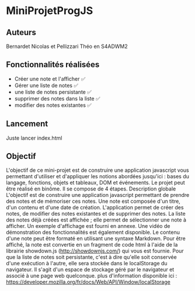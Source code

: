 # MiniProjetProgJS

## Auteurs
Bernardet Nicolas et Pellizzari Théo en S4ADWM2

## Fonctionnalités réalisées
- Créer une note et l'afficher ✅
- Gérer une liste de notes ✅
- une liste de notes persistante ✅
- supprimer des notes dans la liste ✅
- modifier des notes existantes ✅

## Lancement
Juste lancer index.html

## Objectif
L'objectif de ce mini-projet est de construire une application javascript vous permettant d'utiliser et
d'appliquer les notions abordées jusqu'ici : bases du langage, fonctions, objets et tableaux, DOM et
événements.
Le projet peut être réalisé en binôme. Il se compose de 4 étapes.
Description globale
L'objectif est de construire une application javascript permettant de prendre des notes et de
mémoriser ces notes.
Une note est composée d'un titre, d'un contenu et d'une date de création. L'application permet de
créer des notes, de modifier des notes existantes et de supprimer des notes.
La liste des notes déjà créées est affichée ; elle permet de sélectionner une note à afficher.
Un exemple d'affichage est fourni en annexe. Une vidéo de démonstration des fonctionnalités est
également disponible.
Le contenu d'une note peut être formaté en utilisant une syntaxe Markdown. Pour être affiché, la
note est convertie en un fragment de code html à l'aide de la librairie showdown.js
(http://showdownjs.com/) qui vous est fournie.
Pour que la liste de notes soit persistante, c'est à dire qu'elle soit conservée d'une exécution à l'autre,
elle sera stockée dans le localStorage du navigateur. Il s'agit d'un espace de stockage géré par le
navigateur et associé à une page web quelconque. plus d'information disponible ici :
https://developer.mozilla.org/fr/docs/Web/API/Window/localStorage
